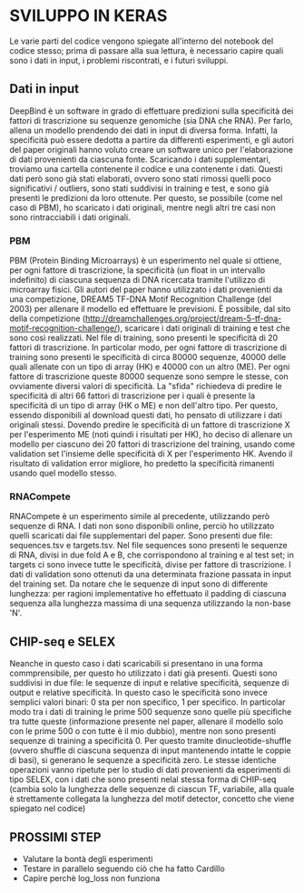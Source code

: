 # SVILUPPO IN KERAS
Le varie parti del codice vengono spiegate all'interno del notebook del codice stesso; prima di passare alla sua lettura, è necessario capire quali sono i dati in input, i problemi riscontrati, e i futuri sviluppi.

## Dati in input
DeepBind è un software in grado di effettuare predizioni sulla specificità dei fattori di trascrizione su sequenze genomiche (sia DNA che RNA). Per farlo, allena un modello prendendo dei dati in input di diversa forma.
Infatti, la specificità può essere dedotta a partire da differenti esperimenti, e gli autori del paper originali hanno voluto creare un software unico per l'elaborazione di dati provenienti da ciascuna fonte.
Scaricando i dati supplementari, troviamo una cartella contenente il codice e una contenente i dati.
Questi dati però sono già stati elaborati, ovvero sono stati rimossi quelli poco significativi / outliers, sono stati suddivisi in training e test, e sono già presenti le predizioni da loro ottenute.
Per questo, se possibile (come nel caso di PBM), ho scaricato i dati originali, mentre negli altri tre casi non sono rintracciabili i dati originali.

### PBM
PBM (Protein Binding Microarrays) è un esperimento nel quale si ottiene, per ogni fattore di trascrizione, la specificità (un float in un intervallo indefinito) di ciascuna sequenza di DNA ricercata tramite l'utilizzo di microarray fisici.
Gli autori del paper hanno utilizzato i dati provenienti da una competizione, DREAM5 TF-DNA Motif Recognition Challenge (del 2003) per allenare il modello ed effettuare le previsioni.
È possibile, dal sito della competizione (http://dreamchallenges.org/project/dream-5-tf-dna-motif-recognition-challenge/), scaricare i dati originali di training e test che sono così realizzati.
Nel file di training, sono presenti le specificità di 20 fattori di trascrizione.
In particolar modo, per ogni fattore di trascrizione di training sono presenti le specificità di circa 80000 sequenze, 40000 delle quali allenate con un tipo di array (HK) e 40000 con un altro (ME).
Per ogni fattore di trascrizione queste 80000 sequenze sono sempre le stesse, con ovviamente diversi valori di specificità.
La "sfida" richiedeva di predire le specificità di altri 66 fattori di trascrizione per i quali è presente la specificità di un tipo di array (HK o ME) e non dell'altro tipo.
Per questo, essendo disponibili al download questi dati, ho pensato di utilizzare i dati originali stessi.
Dovendo predire le specificità di un fattore di trascrizione X per l'esperimento ME (noti quindi i risultati per HK), ho deciso di allenare un modello per ciascuno dei 20 fattori di trascrizione del training, usando come validation set l'insieme delle specificità di X per l'esperimento HK.
Avendo il risultato di validation error migliore, ho predetto la specificità rimanenti usando quel modello stesso.

### RNACompete
RNACompete è un esperimento simile al precedente, utilizzando però sequenze di RNA. 
I dati non sono disponibili online, perciò ho utilizzato quelli scaricati dai file supplementari del paper.
Sono presenti due file: sequences.tsv e targets.tsv.
Nel file sequences sono presenti le sequenze di RNA, divisi in due fold A e B, che corrispondono al training e al test set; in targets ci sono invece tutte le specificità, divise per fattore di trascrizione.
I dati di validation sono ottenuti da una determinata frazione passata in input del training set.
Da notare che le sequenze di input sono di differente lunghezza: per ragioni implementative ho effettuato il padding di ciascuna sequenza alla lunghezza massima di una sequenza utilizzando la non-base 'N'.

## CHIP-seq e SELEX
Neanche in questo caso i dati scaricabili si presentano in una forma commprensibile, per questo ho utilizzato i dati già presenti.
Questi sono suddivisi in due file: le sequenze di input e relative specificità, sequenze di output e relative specificità.
In questo caso le specificità sono invece semplici valori binari: 0 sta per non specifico, 1 per specifico.
In particolar modo tra i dati di training le prime 500 sequenze sono quelle più specifiche tra tutte queste (informazione presente nel paper, allenare il modello solo con le prime 500 o con tutte è il mio dubbio), mentre non sono presenti sequenze di training a specificità 0.
Per questo tramite dinucleotide-shuffle (ovvero shuffle di ciascuna sequenza di input mantenendo intatte le coppie di basi), si generano le sequenze a specificità zero.
Le stesse identiche operazioni vanno ripetute per lo studio di dati provenienti da esperimenti di tipo SELEX, con i dati che sono presenti nelal stessa forma di CHIP-seq (cambia solo la lunghezza delle sequenze di ciascun TF, variabile, alla quale è strettamente collegata la lunghezza del motif detector, concetto che viene spiegato nel codice)

## PROSSIMI STEP
- Valutare la bontà degli esperimenti
- Testare in parallelo seguendo ciò che ha fatto Cardillo
- Capire perchè log_loss non funziona
